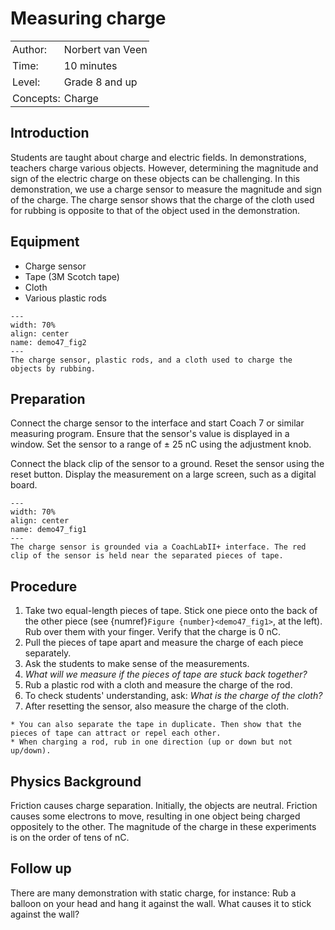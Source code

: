 # Measuring charge

<table style="width: 100%; border-collapse: collapse; border: none;">
     <tr style="background-color: var(--background-color);">
        <td style="text-align: left; padding: 3px; border: none; color: var(--text-color)">Author:</td>
        <td style="text-align: left; padding: 3px; border: none; color: var(--text-color)">Norbert van Veen</td>
    </tr>
    <tr style="background-color: var(--background-color);">
        <td style="text-align: left; padding: 3px; border: none; color: var(--text-color)">Time:</td>
        <td style="text-align: left; padding: 3px; border: none; color: var(--text-color)">10 minutes</td>
    </tr>
    <tr style="background-color: var(--background-color);">
        <td style="text-align: left; padding: 3px; border: none; color: var(--text-color)">Level:</td>
        <td style="text-align: left; padding: 3px; border: none; color: var(--text-color)">Grade 8 and up</td>
    </tr>
     <tr style="background-color: var(--background-color);">
        <td style="text-align: left; padding: 3px; border: none; color: var(--text-color)">Concepts:</td>
        <td style="text-align: left; padding: 3px; border: none; color: var(--text-color)">Charge</td>
    </tr>
</table>

## Introduction
Students are taught about charge and electric fields. In demonstrations, teachers charge various objects. However, determining the magnitude and sign of the electric charge on these objects can be challenging. In this demonstration, we use a charge sensor to measure the magnitude and sign of the charge. The charge sensor shows that the charge of the cloth used for rubbing is opposite to that of the object used in the demonstration.

## Equipment
* Charge sensor
* Tape (3M Scotch tape)
* Cloth
* Various plastic rods

```{figure} demo47_figure2.jpg
---
width: 70%
align: center
name: demo47_fig2
---
The charge sensor, plastic rods, and a cloth used to charge the objects by rubbing.
```

## Preparation
Connect the charge sensor to the interface and start Coach 7 or similar measuring program. Ensure that the sensor's value is displayed in a window. Set the sensor to a range of $\pm$ 25 nC using the adjustment knob.

Connect the black clip of the sensor to a ground. Reset the sensor using the reset button. Display the measurement on a large screen, such as a digital board.


```{figure} demo47_figure1.jpg
---
width: 70%
align: center
name: demo47_fig1
---
The charge sensor is grounded via a CoachLabII+ interface. The red clip of the sensor is held near the separated pieces of tape.
```

## Procedure
1. Take two equal-length pieces of tape. Stick one piece onto the back of the other piece (see {numref}`Figure {number}<demo47_fig1>`, at the left). Rub over them with your finger. Verify that the charge is 0 nC.
2. Pull the pieces of tape apart and measure the charge of each piece separately.
3. Ask the students to make sense of the measurements.
4. *What will we measure if the pieces of tape are stuck back together?*
5. Rub a plastic rod with a cloth and measure the charge of the rod.
6. To check students' understanding, ask: *What is the charge of the cloth?*
7. After resetting the sensor, also measure the charge of the cloth.

```{tip}
* You can also separate the tape in duplicate. Then show that the pieces of tape can attract or repel each other.
* When charging a rod, rub in one direction (up or down but not up/down).
```

## Physics Background
Friction causes charge separation. Initially, the objects are neutral. Friction causes some electrons to move, resulting in one object being charged oppositely to the other. The magnitude of the charge in these experiments is on the order of tens of nC.

## Follow up
There are many demonstration with static charge, for instance: Rub a balloon on your head and hang it against the wall. What causes it to stick against the wall?